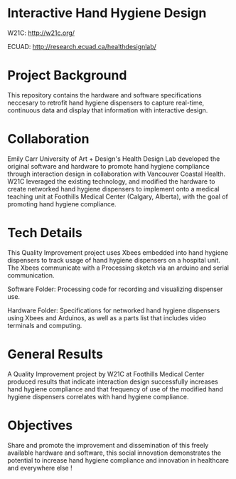 # Interactive Hand Hygiene Design

W21C: http://w21c.org/

ECUAD: http://research.ecuad.ca/healthdesignlab/

# Project Background

This repository contains the hardware and software specifications neccesary to retrofit hand hygiene dispensers to capture real-time, continuous data and display that information with interactive design.  

# Collaboration

Emily Carr University of Art + Design's Health Design Lab developed the original software and hardware to promote hand hygiene compliance through interaction design in collaboration with Vancouver Coastal Health. W21C leveraged the existing technology, and modified the hardware to create networked hand hygiene dispensers to implement onto a medical teaching unit at Foothills Medical Center (Calgary, Alberta), with the goal of promoting hand hygiene compliance. 

# Tech Details

This Quality Improvement project uses Xbees embedded into hand hygiene dispensers to track usage of hand hygiene dispensers on a hospital unit. The Xbees communicate with a Processing sketch via an arduino and serial communication.

Software Folder: Processing code for recording and visualizing dispenser use.

Hardware Folder: Specifications for networked hand hygiene dispensers using Xbees and Arduinos, as well as a parts list that includes video terminals and computing. 

# General Results

A Quality Improvement project by W21C at Foothills Medical Center produced results that indicate interaction design successfully increases hand hygiene compliance and that frequency of use of the modified hand hygiene dispensers correlates with hand hygiene compliance. 

# Objectives

Share and promote the improvement and dissemination of this freely available hardware and software, this social innovation demonstrates the potential to increase hand hygiene compliance and innovation in healthcare and everywhere else !
